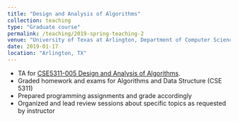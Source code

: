```yaml
---
title: "Design and Analysis of Algorithms"
collection: teaching
type: "Graduate course"
permalink: /teaching/2019-spring-teaching-2
venue: "University of Texas at Arlington, Department of Computer Science and Engineering"
date: 2019-01-17
location: "Arlington, TX"
---
```


* TA for [CSE5311-005 Design and Analysis of Algorithms](http://crystal.uta.edu/~gonzalez/alg_spring_2019-05.html). 
* Graded homework and exams for Algorithms and Data Structure (CSE 5311)
* Prepared programming assignments and grade accordingly
* Organized and lead review sessions about specific topics as requested by instructor